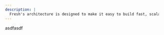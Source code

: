 ```yaml
---
description: |
  Fresh's architecture is designed to make it easy to build fast, scalable, and reliable applications.
---
```


asdfasdf
